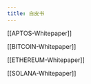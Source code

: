 ```yaml
---
title: 白皮书
---
```

[[APTOS-Whitepaper]]

[[BITCOIN-Whitepaper]]

[[ETHEREUM-Whitepaper]]

[[SOLANA-Whitepaper]]
